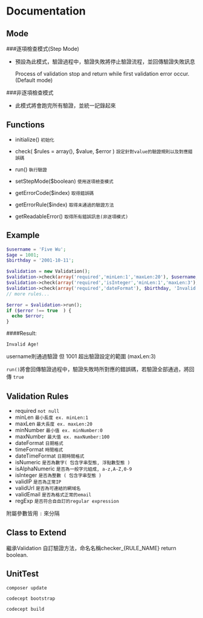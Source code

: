 # Documentation

## Mode
###逐項檢查模式(Step Mode)
- 預設為此模式，驗證過程中，驗證失敗將停止驗證流程，並回傳驗證失敗訊息
  
  Process of validation stop and return while first validation error occur. (Default mode)

###非逐項檢查模式
- 此模式將會跑完所有驗證，並統一記錄起來

## Functions
- initialize() `初始化`
- check( $rules = array(), $value, $error  ) `設定針對value的驗證規則以及對應錯誤碼`
- run() `執行驗證`

- setStepMode($boolean) `使用逐項檢查模式`
- getErrorCode($index) `取得錯誤碼`
- getErrorRule($index) `取得未通過的驗證方法`
- getReadableError() `取得所有錯誤訊息(非逐項模式)`


## Example
```php
$username = 'Five Wu';
$age = 1001;
$birthday = '2001-10-11';

$validation = new Validation();
$validation->check(array('required','minLen:1','maxLen:20'), $username, 'Invalid Username!');
$validation->check(array('required','isInteger','minLen:1','maxLen:3'), $age, 'Invalid Age!');
$validation->check(array('required','dateFormat'), $birthday, 'Invalid Date Format');
// more rules...

$error = $validation->run();
if ($error !== true  ) {
  echo $error;
}
```

####Result:
```
Invalid Age!
```
username則通過驗證
但 1001 超出驗證設定的範圍 (maxLen:3)

`run()`將會回傳驗證過程中，驗證失敗時所對應的錯誤碼，若驗證全部通過，將回傳 `true`

## Validation Rules
- required `not null`
- minLen `最小長度 ex. minLen:1`
- maxLen `最大長度 ex. maxLen:20`
- minNumber `最小值 ex. minNumber:0`
- maxNumber `最大值 ex. maxNumber:100`
- dateFormat `日期格式`
- timeFormat `時間格式`
- dateTimeFormat `日期時間格式`
- isNumeric `是否為數字( 包含字串型態, 浮點數型態 )`
- isAlphaNumeric `是否為一般字元組成, a-z,A-Z,0-9`
- isInteger `是否為整數 ( 包含字串型態 )`
- validIP `是否為正常IP`
- validUrl `是否為可連結的網域名`
- validEmail `是否為格式正常的email`
- regExp `是否符合自自訂的regular expression`

附屬參數皆用 `:` 來分隔

## Class to Extend
繼承Validation
自訂驗證方法，命名名稱checker_{RULE_NAME}
return boolean.


## UnitTest
`composer update`

`codecept bootstrap`

`codecept build`
